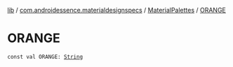 [lib](../../index.md) / [com.androidessence.materialdesignspecs](../index.md) / [MaterialPalettes](index.md) / [ORANGE](./-o-r-a-n-g-e.md)

# ORANGE

`const val ORANGE: `[`String`](https://kotlinlang.org/api/latest/jvm/stdlib/kotlin/-string/index.html)